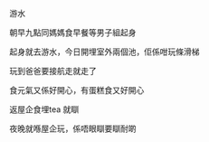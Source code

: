 游水

朝早九點同媽媽食早餐等男子組起身

起身就去游水，今日開埋室外兩個池，佢係咁玩條滑梯

玩到爸爸要接航走就走了

食元氣又係好開心，有蛋糕食又好開心

返屋企食埋tea 就瞓

夜晚就喺屋企玩，係唔眼瞓要瞓耐啲
